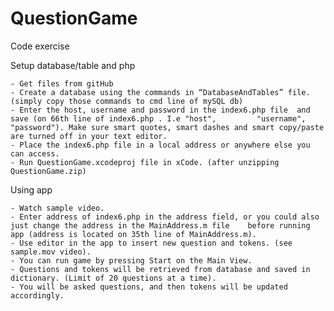 # QuestionGame
Code exercise


Setup database/table and php

    - Get files from gitHub
    - Create a database using the commands in “DatabaseAndTables” file. (simply copy those commands to cmd line of mySQL db)
    - Enter the host, username and password in the index6.php file  and save (on 66th line of index6.php . I.e "host",         "username", "password"). Make sure smart quotes, smart dashes and smart copy/paste are turned off in your text editor.
    - Place the index6.php file in a local address or anywhere else you can access. 
    - Run QuestionGame.xcodeproj file in xCode. (after unzipping QuestionGame.zip)


Using app

    - Watch sample video.
    - Enter address of index6.php in the address field, or you could also just change the address in the MainAddress.m file    before running app (address is located on 35th line of MainAddress.m).
    - Use editor in the app to insert new question and tokens. (see sample.mov video).
    - You can run game by pressing Start on the Main View.
    - Questions and tokens will be retrieved from database and saved in dictionary. (Limit of 20 questions at a time).
    - You will be asked questions, and then tokens will be updated accordingly. 

